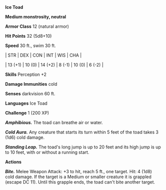 **Ice Toad**

**Medium monstrosity, neutral**

**Armor Class** 12 (natural armor)

**Hit Points** 32 (5d8+10)

**Speed** 30 ft., swim 30 ft.

|   STR   |   DEX   |   CON   |   INT   |   WIS   |   CHA   |
  
| 13 (+1) | 10 (0) | 14 (+2) | 8 (-1) | 10 (0) | 6 (-2) |

**Skills** Perception +2

**Damage Immunities** cold

**Senses** darkvision 60 ft.

**Languages** Ice Toad

**Challenge** 1 (200 XP)

***Amphibious.*** The toad can breathe air or water.

***Cold Aura.*** Any creature that starts its turn within 5 feet of the toad takes 3 (1d6) cold damage.

***Standing Leap.*** The toad's long jump is up to 20 feet and its high jump is up to 10 feet, with or without a running start.

**Actions**

***Bite.*** Melee Weapon Attack: +3 to hit, reach 5 ft., one target. Hit: 4 (1d8) cold damage. If the target is a Medium or smaller creature it is grappled (escape DC 11). Until this grapple ends, the toad can't bite another target.

